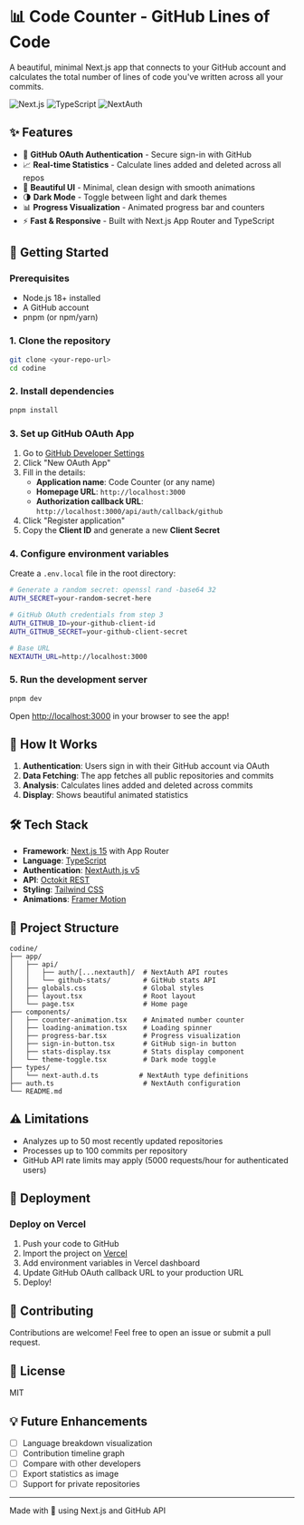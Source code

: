 # 📊 Code Counter - GitHub Lines of Code

A beautiful, minimal Next.js app that connects to your GitHub account and calculates the total number of lines of code you've written across all your commits.

![Next.js](https://img.shields.io/badge/Next.js-15-black)
![TypeScript](https://img.shields.io/badge/TypeScript-5-blue)
![NextAuth](https://img.shields.io/badge/NextAuth-5-purple)

## ✨ Features

- 🔐 **GitHub OAuth Authentication** - Secure sign-in with GitHub
- 📈 **Real-time Statistics** - Calculate lines added and deleted across all repos
- 🎨 **Beautiful UI** - Minimal, clean design with smooth animations
- 🌗 **Dark Mode** - Toggle between light and dark themes
- 📊 **Progress Visualization** - Animated progress bar and counters
- ⚡ **Fast & Responsive** - Built with Next.js App Router and TypeScript

## 🚀 Getting Started

### Prerequisites

- Node.js 18+ installed
- A GitHub account
- pnpm (or npm/yarn)

### 1. Clone the repository

```bash
git clone <your-repo-url>
cd codine
```

### 2. Install dependencies

```bash
pnpm install
```

### 3. Set up GitHub OAuth App

1. Go to [GitHub Developer Settings](https://github.com/settings/developers)
2. Click "New OAuth App"
3. Fill in the details:
   - **Application name**: Code Counter (or any name)
   - **Homepage URL**: `http://localhost:3000`
   - **Authorization callback URL**: `http://localhost:3000/api/auth/callback/github`
4. Click "Register application"
5. Copy the **Client ID** and generate a new **Client Secret**

### 4. Configure environment variables

Create a `.env.local` file in the root directory:

```bash
# Generate a random secret: openssl rand -base64 32
AUTH_SECRET=your-random-secret-here

# GitHub OAuth credentials from step 3
AUTH_GITHUB_ID=your-github-client-id
AUTH_GITHUB_SECRET=your-github-client-secret

# Base URL
NEXTAUTH_URL=http://localhost:3000
```

### 5. Run the development server

```bash
pnpm dev
```

Open [http://localhost:3000](http://localhost:3000) in your browser to see the app!

## 🎯 How It Works

1. **Authentication**: Users sign in with their GitHub account via OAuth
2. **Data Fetching**: The app fetches all public repositories and commits
3. **Analysis**: Calculates lines added and deleted across commits
4. **Display**: Shows beautiful animated statistics

## 🛠️ Tech Stack

- **Framework**: [Next.js 15](https://nextjs.org/) with App Router
- **Language**: [TypeScript](https://www.typescriptlang.org/)
- **Authentication**: [NextAuth.js v5](https://next-auth.js.org/)
- **API**: [Octokit REST](https://octokit.github.io/rest.js/)
- **Styling**: [Tailwind CSS](https://tailwindcss.com/)
- **Animations**: [Framer Motion](https://www.framer.com/motion/)

## 📁 Project Structure

```
codine/
├── app/
│   ├── api/
│   │   ├── auth/[...nextauth]/  # NextAuth API routes
│   │   └── github-stats/        # GitHub stats API
│   ├── globals.css              # Global styles
│   ├── layout.tsx               # Root layout
│   └── page.tsx                 # Home page
├── components/
│   ├── counter-animation.tsx    # Animated number counter
│   ├── loading-animation.tsx    # Loading spinner
│   ├── progress-bar.tsx         # Progress visualization
│   ├── sign-in-button.tsx       # GitHub sign-in button
│   ├── stats-display.tsx        # Stats display component
│   └── theme-toggle.tsx         # Dark mode toggle
├── types/
│   └── next-auth.d.ts          # NextAuth type definitions
├── auth.ts                      # NextAuth configuration
└── README.md
```

## ⚠️ Limitations

- Analyzes up to 50 most recently updated repositories
- Processes up to 100 commits per repository
- GitHub API rate limits may apply (5000 requests/hour for authenticated users)

## 🚢 Deployment

### Deploy on Vercel

1. Push your code to GitHub
2. Import the project on [Vercel](https://vercel.com/new)
3. Add environment variables in Vercel dashboard
4. Update GitHub OAuth callback URL to your production URL
5. Deploy!

## 🤝 Contributing

Contributions are welcome! Feel free to open an issue or submit a pull request.

## 📝 License

MIT

## 💡 Future Enhancements

- [ ] Language breakdown visualization
- [ ] Contribution timeline graph
- [ ] Compare with other developers
- [ ] Export statistics as image
- [ ] Support for private repositories

---

Made with 💜 using Next.js and GitHub API
